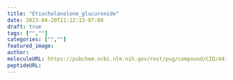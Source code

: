 ```yaml
---
title: "Etiocholanolone_glucuronide"
date: 2023-04-20T21:12:13-07:00
draft: true
tags: ["",""]
categories: ["",""]
featured_image: 
author: 
moleculeURL: https://pubchem.ncbi.nlm.nih.gov/rest/pug/compound/CID/443078/record/SDF/?record_type=3d&response_type=display
peptideURL:
---
```

